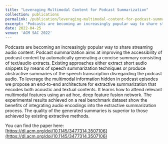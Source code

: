 ```yaml
---
title: "Leveraging Multimodal Content for Podcast Summarization"
collection: publications
permalink: /publication/leveraging-multimodal-content-for-podcast-summarization
excerpt: 'Podcasts are becoming an increasingly popular way to share streaming audio content. Podcast summarization aims at improving the accessibility of podcast content by automatically generating a concise summary consisting of text/audio extracts. To leverage the multimodal information hidden in podcast episodes we propose an end-to-end architecture for extractive summarization that encodes both acoustic and textual contents.'
date: 2022-04-25
venue: 'ACM SAC 2022'
---
```


Podcasts are becoming an increasingly popular way to share streaming audio content. Podcast summarization aims at improving the accessibility of podcast content by automatically generating a concise summary consisting of text/audio extracts. Existing approaches either extract short audio snippets by means of speech summarization techniques or produce abstractive summaries of the speech transcription disregarding the podcast audio. To leverage the multimodal information hidden in podcast episodes we propose an end-to-end architecture for extractive summarization that encodes both acoustic and textual contents. It learns how to attend relevant multimodal features using an ad hoc, deep feature fusion network. The experimental results achieved on a real benchmark dataset show the benefits of integrating audio encodings into the extractive summarization process. The quality of the generated summaries is superior to those achieved by existing extractive methods.

<!--[Download paper here](http://academicpages.github.io/files/paper1.pdf)-->

You can find the paper here: [https://dl.acm.org/doi/10.1145/3477314.3507106](https://dl.acm.org/doi/10.1145/3477314.3507106)


